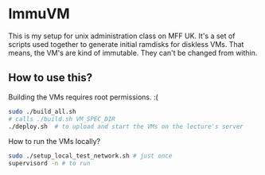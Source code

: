 # ImmuVM

This is my setup for unix administration class on MFF UK. It's a set of scripts used together to generate initial ramdisks for diskless VMs. That means, the VM's are kind of immutable. They can't be changed from within.

## How to use this?

Building the VMs requires root permissions. :(

```sh
sudo ./build_all.sh
# calls ./build.sh VM_SPEC_DIR
./deploy.sh  # to upload and start the VMs on the lecture's server
```

How to run the VMs locally?

```sh
sudo ./setup_local_test_network.sh # just once
supervisord -n # to run
```
